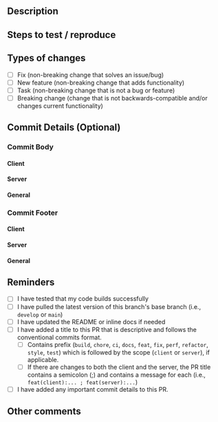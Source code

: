 ## Description

<!---
    Describe your changes here. Please also include relevant motivation and context. Include screenshots if relevant.
-->

## Steps to test / reproduce

<!---
    Please describe how to see and test the changes you made. List any dependencies that are required for this change.
-->

## Types of changes

<!--- Put an `x` in all the boxes that apply to your changes. -->

- [ ] Fix (non-breaking change that solves an issue/bug)
- [ ] New feature (non-breaking change that adds functionality)
- [ ] Task (non-breaking change that is not a bug or feature)
- [ ] Breaking change (change that is not backwards-compatible and/or changes current functionality)

## Commit Details (Optional)

<!-- After the PR is approved, a conventional commit will be auto-created using the PR title as the header. If you'd like, you can provide more context by adding a body and/or footer to the commit. This is done by placing the details between the comments below. -->

### Commit Body

<!-- Details on the changes made. This will be included in the release notes. -->

#### Client

<!-- Start of client commit body -->
<!-- End of client commit body -->

#### Server

<!-- Start of server commit body -->
<!-- End of server commit body -->

#### General

<!-- For commits without a specific scope: -->
<!-- Start of general commit body -->
<!-- End of general commit body -->

### Commit Footer

<!-- Includes additional information that doesn't belong in the body. Typically for use when there are modifications that aren't backwards-compatible. For these changes, you must include 'BREAKING CHANGES:' followed by a message on what the changes are; this will trigger a major release bump. -->

#### Client

<!-- Start of client commit footer -->
<!-- End of client commit footer -->

#### Server

<!-- Start of server commit footer -->
<!-- End of server commit footer -->

#### General

<!-- For commits without a specific scope: -->
<!-- Start of general commit footer -->
<!-- End of general commit footer -->

## Reminders

<!--- Put an `x` in all the boxes that apply to your changes. -->

- [ ] I have tested that my code builds successfully
- [ ] I have pulled the latest version of this branch's base branch (i.e., `develop` or `main`)
- [ ] I have updated the README or inline docs if needed
- [ ] I have added a title to this PR that is descriptive and follows the conventional commits format.
  - [ ] Contains prefix (`build`, `chore`, `ci`, `docs`, `feat`, `fix`, `perf`, `refactor`, `style`, `test`) which is followed by the scope (`client` or `server`), if applicable.
  - [ ] If there are changes to both the client and the server, the PR title contains a semicolon (;) and contains a message for each (i.e., `feat(client):... ; feat(server):...`)
- [ ] I have added any important commit details to this PR.

## Other comments

